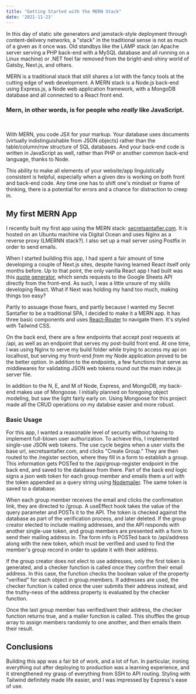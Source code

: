 ```yaml
---
title: "Getting Started with the MERN Stack"
date: '2021-11-23'
---
```


In this day of static site generators and jamstack-style deployment through content-delivery networks, a "stack" in the traditional sense is not as much of a given as it once was. Old standbys like the LAMP stack (an Apache server serving a PHP back-end with a MySQL database and all running on a Linux machine) or .NET feel far removed from the bright-and-shiny world of Gatsby, Next.js, and others. 

MERN is a traditional stack that still shares a lot with the fancy tools at the cutting edge of web development. A MERN stack is a Node.js back-end using Express.js, a Node web application framework, with a MongoDB database and all connected to a React front end. 

### Mern, in other words, is for people who *really* like JavaScript.

<br>

With MERN, you code JSX for your markup. Your database uses documents (virtually indistinguishable from JSON objects) rather than the table/column/row structure of SQL databases. And your back-end code is written in JavaScript as well, rather than PHP or another common back-end language, thanks to Node.

This ability to make all elements of your website/app linguistically consistent is helpful, especially when a given dev is working on both front and back-end code. Any time one has to shift one's mindset or frame of thinking, there is a potential for errors and a chance for distraction to creep in.

## My first MERN App

I recently built my first app using the MERN stack: [secretsantafier.com](https://secretsantafier.com). It is hosted on an Ubuntu machine via Digital Ocean and uses Nginx as a reverse proxy (LMERNN stack?). I also set up a mail server using Postfix in order to send emails.

When I started building this app, I had spent a fair amount of time developing a couple of Next.js sites, despite having learned React itself only months before. Up to that point, the only vanilla React app I had built was this [quote generator](https://ethan-react-quote-generator.herokuapp.com/), which sends requests to the Google Sheets API directly from the front-end. As such, I was a little unsure of my skills developing React. What if Next was holding my hand too much, making things too easy?

Partly to assuage those fears, and partly because I wanted my Secret Santafier to be a traditional SPA, I decided to make it a MERN app. It has three basic components and uses [React-Router](https://github.com/remix-run/react-router) to navigate them. It's styled with Tailwind CSS.

On the back end, there are a few endpoints that accept post requests at /api, as well as an endpoint that serves my post-build front end. At one time, I was using Nginx to serve my build folder while trying to access my api on localhost, but serving my front-end *from* my Node application proved to be the better option. In addition to the endpoints, a few functions that serve as middlewares for validating JSON web tokens round out the main index.js server file.

In addition to the N, E, and M of Node, Express, and MongoDB, my back-end makes use of Mongoose. I initially planned on foregoing object modeling, but saw the light fairly early on. Using Mongoose for this project made all the CRUD operations on my databse easier and more robust.

### Basic Usage

For this app, I wanted a reasonable level of security without having to implement full-blown user authorization. To achieve this, I implemented single-use JSON web tokens. The use cycle begins when a user visits the base url, secretsantafier.com, and clicks "Create Group." They are then routed to the /register section, where they fill in a form to establish a group. This information gets POSTed to the /api/group-register endpoint in the back end, and saved to the database from there. Part of the back end logic signs a json web token for each group member and emails them a url with the token appended as a query string using [Nodemailer](https://nodemailer.com). The same token is saved to a database.

When each group member receives the email and clicks the confirmation link, they are directed to /group. A useEffect hook takes the value of the query parameter and POSTs it to the API. The token is checked against the database as part of the verification process, and later deleted. If the group creator elected to include mailing addresses, and the API responds with another single-use token, and group members are presented with a form to send their mailing address in. The form info is POSTed back to /api/address along with the new token, which must be verified and used to find the member's group record in order to update it with their address.

If the group creator does not elect to use addresses, only the first token is generated, and a checker function is called once they confirm their email address. In this case, the function checks the boolean value of the property "verified" for each object in group.members. If addresses are used, the checker function is called once the user submits their address instead, and the truthy-ness of the address property is evaluated by the checker function.

Once the last group member has verified/sent their address, the checker function returns true, and a mailer function is called. This shuffles the group array to assign members randomly to one another, and then emails them their result.

## Conclusions

Building this app was a fair bit of work, and a lot of fun. In particular, ironing everything out after deploying to production was a learning experience, and it strengthened my grasp of everything from SSH to API routing. Styling with Tailwind definitely made life easier, and I was impressed by Express's ease of use.
